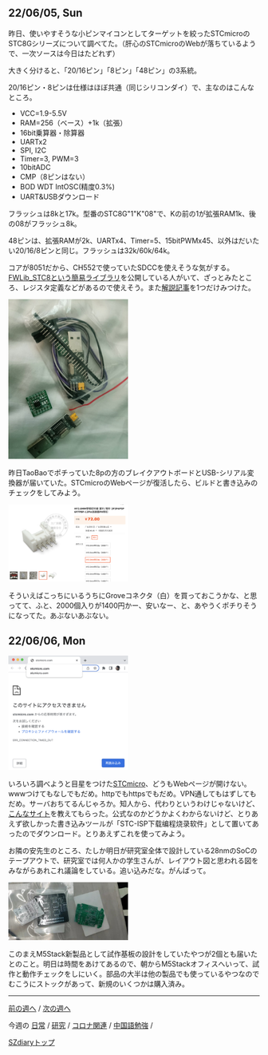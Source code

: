 ## 22/06/05, Sun

昨日、使いやすそうな小ピンマイコンとしてターゲットを絞ったSTCmicroのSTC8Gシリーズについて調べてた。（肝心のSTCmicroのWebが落ちているようで、一次ソースは今日はたどれず）

大きく分けると、「20/16ピン」「8ピン」「48ピン」の3系統。

20/16ピン・8ピンは仕様はほぼ共通（同じシリコンダイ）で、主なのはこんなところ。

- VCC=1.9-5.5V 
- RAM=256（ベース）+1k（拡張）
- 16bit乗算器・除算器
- UARTx2
- SPI, I2C
- Timer=3, PWM=3
- 10bitADC
- CMP（8ピンはない）
- BOD WDT IntOSC(精度0.3%)
- UART&USBダウンロード

フラッシュは8kと17k。型番のSTC8G"1"K"08"で、Kの前の1が拡張RAM1k、後の08がフラッシュ8k。

48ピンは、拡張RAMが2k、UARTx4、Timer=5、15bitPWMx45、以外はだいたい20/16/8ピンと同じ。フラッシュは32k/60k/64k。

コアが8051だから、CH552で使っていたSDCCを使えそうな気がする。[FWLib_STC8という簡易ライブラリ](https://github.com/IOsetting/FwLib_STC8)を公開している人がいて、ざっとみたところ、レジスタ定義などがあるので使えそう。また[解説記事](https://jaycarlson.net/pf/stcmicro-stc8/)を1つだけみつけた。

<img src="https://github.com/akita11/SZdiary/blob/main/diary/photo/2022-06-05_11.57.04.jpg" width="240px">

昨日TaoBaoでポチっていた8pの方のブレイクアウトボードとUSB-シリアル変換器が届いていた。STCmicroのWebページが復活したら、ビルドと書き込みのチェックをしてみよう。

<img src="https://github.com/akita11/SZdiary/blob/main/diary/photo/2022-06-05_17.42.07.png" width="240px">

そういえばこっちにいるうちにGroveコネクタ（白）を買っておこうかな、と思ってて、ふと、2000個入りが1400円かー、安いなー、と、あやうくポチりそうになってた。あぶないあぶない。


## 22/06/06, Mon

<img src="https://github.com/akita11/SZdiary/blob/main/diary/photo/2022-06-06_12.05.05.png" width="240px">

いろいろ調べようと目星をつけた[STCmicro](https://www.stcmicro.com/)、どうもWebページが開けない。wwwつけてもなしでもだめ。httpでもhttpsでもだめ。VPN通してもはずしてもだめ。サーバおちてるんじゃろか。知人から、代わりというわけじゃないけど、[こんなサイト](http://www.stcmcudata.com/)を教えてもらった。公式なのかどうかよくわからないけど、とりあえず欲しかった書き込みツールが「STC-ISP下载编程烧录软件」として置いてあったのでダウンロード。とりあえずこれを使ってみよう。

お隣の安先生のところ、たしか明日が研究室全体で設計している28nmのSoCのテープアウトで、研究室では何人かの学生さんが、レイアウト図と思われる図をみながらあれこれ議論をしている。追い込みだな。がんばって。

<img src="https://github.com/akita11/SZdiary/blob/main/diary/photo/2022-06-6_11.07.00.jpg" width="240px">

このまえM5Stack新製品として試作基板の設計をしていたやつが2個とも届いたとのこと。明日は時間をあけてあるので、朝からM5Stackオフィスへいって、試作と動作チェックをしにいく。部品の大半は他の製品でも使っているやつなのでむこうにストックがあって、新規のいくつかは購入済み。

***

[前の週へ](2205-5.md) /
[次の週へ](2206-2.md)

今週の
[日常](../diary/2206-1.md) /
[研究](../research/2206-1.md) /
[コロナ関連](../covid19/2206-1.md) / 
[中国語勉強](../chinese/2206-1.md) / 

[SZdiaryトップ](../../README.md)
